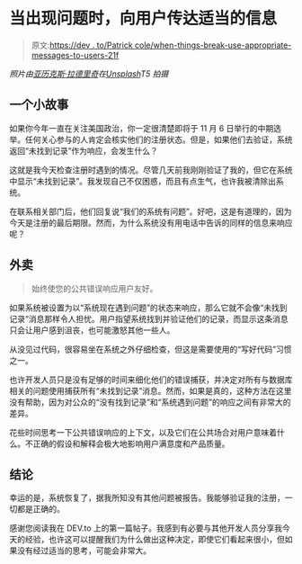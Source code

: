 # 当出现问题时，向用户传达适当的信息

> 原文:[https://dev . to/Patrick cole/when-things-break-use-appropriate-messages-to-users-21f](https://dev.to/patrickcole/when-things-break-use-appropriate-messages-to-users-21f)

*照片由[亚历克斯·拉德里奇](https://unsplash.com/photos/Evo4wmtRaPI?utm_source=unsplash&utm_medium=referral&utm_content=creditCopyText)在[Unsplash](https://unsplash.com/search/photos/demonstrator?utm_source=unsplash&utm_medium=referral&utm_content=creditCopyText)T5 拍摄*

## 一个小故事

如果你今年一直在关注美国政治，你一定很清楚即将于 11 月 6 日举行的中期选举。任何关心参与的人肯定会核实他们的注册状态。但是，如果他们去验证，系统返回“未找到记录”作为响应，会发生什么？

这就是我今天检查注册时遇到的情况。尽管几天前我刚刚验证了我的，但它在系统中显示“未找到记录”。我发现自己不仅困惑，而且有点生气，也许我被清除出系统。

在联系相关部门后，他们回复说“我们的系统有问题”。好吧，这是有道理的，因为今天是注册的最后期限。然而，为什么系统没有用电话中告诉的同样的信息来响应呢？

## 外卖

> 始终使您的公共错误响应用户友好。

如果系统被设置为以“系统现在遇到问题”的状态来响应，那么它就不会像“未找到记录”消息那样令人担忧。用户指望系统找到并验证他们的记录，而显示这条消息只会让用户感到沮丧，也可能激怒其他一些人。

从没见过代码，很容易坐在系统之外仔细检查，但这是需要使用的“写好代码”习惯之一。

也许开发人员只是没有足够的时间来细化他们的错误捕获，并决定对所有与数据库相关的问题使用捕获所有“未找到记录”消息。然而，如果是真的，这种方法在这里没有帮助，因为对公众的“没有找到记录”和“系统遇到问题”的响应之间有非常大的差异。

花些时间思考一下公共错误响应的上下文，以及它们在公共场合对用户意味着什么。不正确的假设和解释会极大地影响用户满意度和产品质量。

## 结论

幸运的是，系统恢复了，据我所知没有其他问题被报告。我能够验证我的注册，一切都是正确的。

感谢您阅读我在 DEV.to 上的第一篇帖子。我感到有必要与其他开发人员分享我今天的经验，也许这可以提醒我们为什么做出这种决定，即使它们看起来很小，但如果没有经过适当的思考，可能会非常大。
